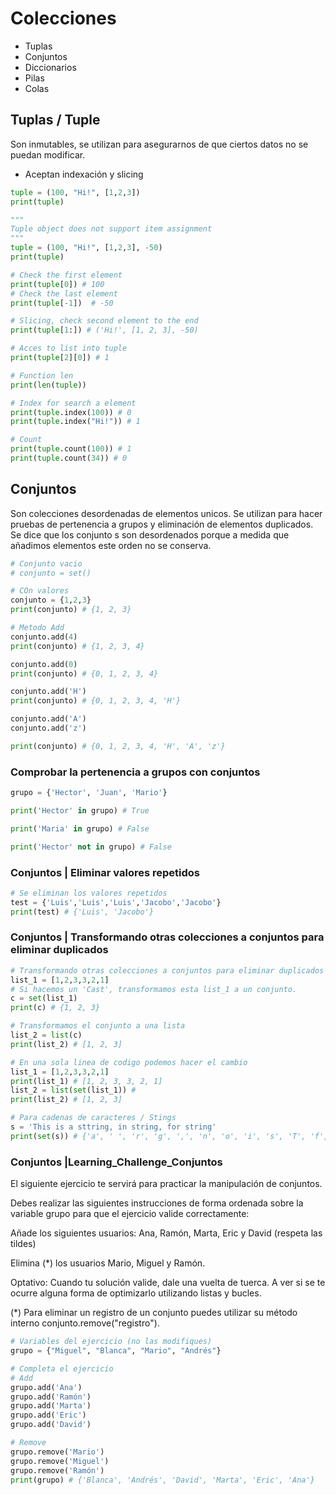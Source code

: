 # Colecciones
* Tuplas
* Conjuntos 
* Diccionarios
* Pilas
* Colas


## Tuplas / Tuple
Son inmutables, se utilizan para asegurarnos de que ciertos datos no se puedan modificar.
* Aceptan indexación y slicing
```python
tuple = (100, "Hi!", [1,2,3])
print(tuple)
```
```python
"""
Tuple object does not support item assignment
"""
tuple = (100, "Hi!", [1,2,3], -50)
print(tuple)

# Check the first element
print(tuple[0]) # 100
# Check the last element
print(tuple[-1])  # -50

# Slicing, check second element to the end
print(tuple[1:]) # ('Hi!', [1, 2, 3], -50)

# Acces to list into tuple
print(tuple[2][0]) # 1

# Function len
print(len(tuple))

# Index for search a element
print(tuple.index(100)) # 0
print(tuple.index("Hi!")) # 1

# Count
print(tuple.count(100)) # 1
print(tuple.count(34)) # 0
```

## Conjuntos
Son colecciones desordenadas de elementos unicos.
Se utilizan para hacer pruebas de pertenencia a grupos y eliminación de elementos duplicados.
Se dice que los conjunto s son desordenados porque a medida que añadimos elementos este orden no se conserva.

```python
# Conjunto vacio
# conjunto = set()

# COn valores
conjunto = {1,2,3}
print(conjunto) # {1, 2, 3}

# Metodo Add
conjunto.add(4)
print(conjunto) # {1, 2, 3, 4}

conjunto.add(0)
print(conjunto) # {0, 1, 2, 3, 4}

conjunto.add('H')
print(conjunto) # {0, 1, 2, 3, 4, 'H'}

conjunto.add('A')
conjunto.add('z')

print(conjunto) # {0, 1, 2, 3, 4, 'H', 'A', 'z'}
```
### Comprobar la pertenencia a grupos con conjuntos
```python
grupo = {'Hector', 'Juan', 'Mario'}

print('Hector' in grupo) # True

print('Maria' in grupo) # False

print('Hector' not in grupo) # False

```
### Conjuntos | Eliminar valores repetidos
```python
# Se eliminan los valores repetidos
test = {'Luis','Luis','Luis','Jacobo','Jacobo'}
print(test) # {'Luis', 'Jacobo'}
```
### Conjuntos | Transformando otras colecciones a conjuntos para eliminar duplicados
```python
# Transformando otras colecciones a conjuntos para eliminar duplicados
list_1 = [1,2,3,3,2,1]
# Si hacemos un 'Cast', transformamos esta list_1 a un conjunto.
c = set(list_1)
print(c) # {1, 2, 3}

# Transformamos el conjunto a una lista
list_2 = list(c)
print(list_2) # [1, 2, 3]

# En una sola linea de codigo podemos hacer el cambio
list_1 = [1,2,3,3,2,1]
print(list_1) # [1, 2, 3, 3, 2, 1]
list_2 = list(set(list_1)) #
print(list_2) # [1, 2, 3]

# Para cadenas de caracteres / Stings
s = 'This is a sttring, in string, for string'
print(set(s)) # {'a', ' ', 'r', 'g', ',', 'n', 'o', 'i', 's', 'T', 'f', 'h', 't'}
```

### Conjuntos |Learning_Challenge_Conjuntos
El siguiente ejercicio te servirá para practicar la manipulación de conjuntos.

Debes realizar las siguientes instrucciones de forma ordenada sobre la variable grupo para que el ejercicio valide correctamente:

Añade los siguientes usuarios: Ana, Ramón, Marta, Eric y David (respeta las tildes)

Elimina (*) los usuarios Mario, Miguel y Ramón.

Optativo: Cuando tu solución valide, dale una vuelta de tuerca. A ver si se te ocurre alguna forma de optimizarlo utilizando listas y bucles.

(*) Para eliminar un registro de un conjunto puedes utilizar su método interno conjunto.remove("registro").

```python
# Variables del ejercicio (no las modifiques)
grupo = {"Miguel", "Blanca", "Mario", "Andrés"}

# Completa el ejercicio
# Add
grupo.add('Ana')
grupo.add('Ramón')
grupo.add('Marta')
grupo.add('Eric')
grupo.add('David')

# Remove
grupo.remove('Mario')
grupo.remove('Miguel')
grupo.remove('Ramón')
print(grupo) # {'Blanca', 'Andrés', 'David', 'Marta', 'Eric', 'Ana'}
  
```
